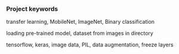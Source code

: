 ### Project keywords

transfer learning, MobileNet, ImageNet, Binary classification
 
loading pre-trained model, dataset from images in directory

tensorflow, keras, image data, PIL, data augmentation, freeze layers
